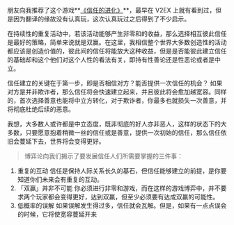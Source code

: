 
朋友向我推荐了这个游戏**[《信任的进化》](https://www.sekai.co/trust/)**，最早在 V2EX 上就有看到过，但是因为翻译的缘故没有认真玩，这次认真玩过之后得到了不少启示。

在持续性的重复活动中，若该活动能够产生非零和的收益，那么选择相互彼此信任是最好的策略，简单来说就是双赢。在这里，我相信整个世界大多数创造性的活动都应该是创造价值的，彼此间的信任将能放大这种收益，但是是否能彼此建立信任的基础却和这个他们对这个人性的看法有关，即持有性善论还是性恶论或者是中立。

信任建立的关键在于第一步，即是否相信对方？能否提供一次信任的机会？
如果对方是并非欺诈者，那么信任将会快速建立起来，并且彼此将会愈加越宽容。同样的，首次选择善意也能将中立方转化，对于欺诈者，你最多也就损失一次善意，并将彻底杜绝后续的恶意。

我想，大多数人或许都是中立态度，既非彻底的好人亦非恶人，这样的状态下的大多数，只要愿意抱着稍微一丝的信任或是善意，提供一次初始的信任，那么信任依旧会蔓延下去，世界将会变得更好。

> 博弈论向我们揭示了要发展信任人们所需要掌握的三件事：
1. 重复的互动 信任是保持人际关系长久的基石，但信任能够建立的前提，是你要知道你们未来会有重复的互动。
2. 「双赢」并非不可能 你必须进行非零和游戏，而在这样的游戏博弈中，并不要求两个玩家都会变得更好，达到双赢，但至少必须要有达成双赢的可能性。 
3. 低概率的误解 如果误解发生得过多，信任就会瓦解。但是，如果有一点点误会的时候，它将使宽容蔓延开来
    